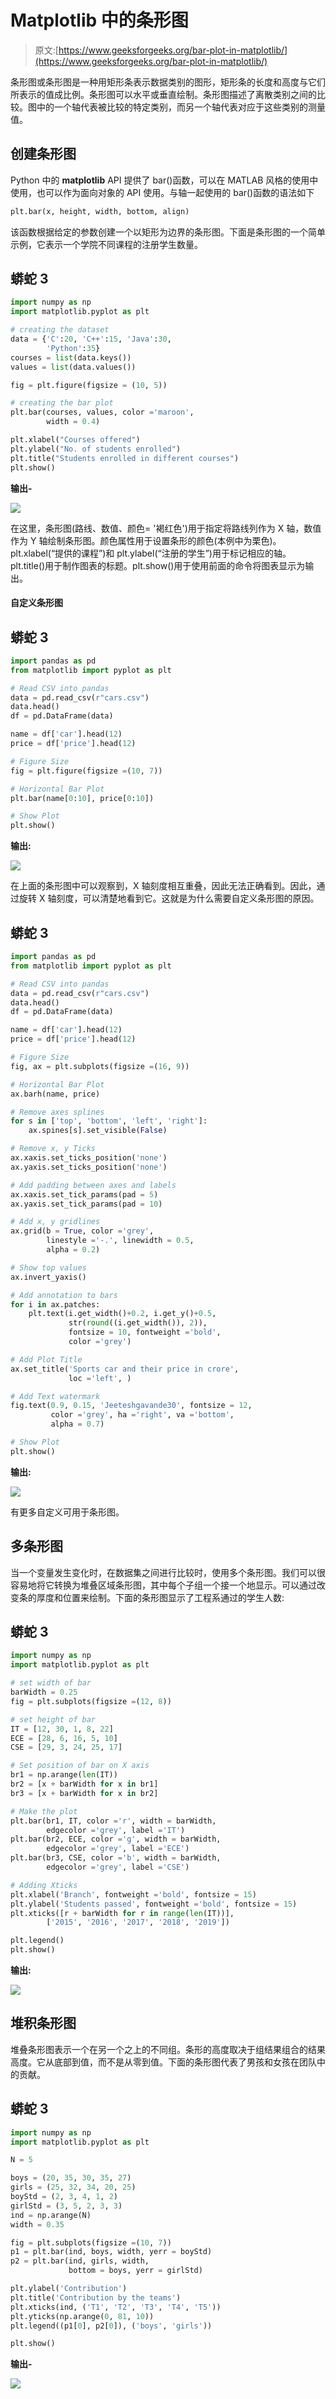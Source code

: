 # Matplotlib 中的条形图

> 原文:[https://www.geeksforgeeks.org/bar-plot-in-matplotlib/](https://www.geeksforgeeks.org/bar-plot-in-matplotlib/)

条形图或条形图是一种用矩形条表示数据类别的图形，矩形条的长度和高度与它们所表示的值成比例。条形图可以水平或垂直绘制。条形图描述了离散类别之间的比较。图中的一个轴代表被比较的特定类别，而另一个轴代表对应于这些类别的测量值。

## 创建条形图

Python 中的 **matplotlib** API 提供了 bar()函数，可以在 MATLAB 风格的使用中使用，也可以作为面向对象的 API 使用。与轴一起使用的 bar()函数的语法如下

```py
plt.bar(x, height, width, bottom, align)
```

该函数根据给定的参数创建一个以矩形为边界的条形图。下面是条形图的一个简单示例，它表示一个学院不同课程的注册学生数量。

## 蟒蛇 3

```py
import numpy as np
import matplotlib.pyplot as plt

# creating the dataset
data = {'C':20, 'C++':15, 'Java':30,
        'Python':35}
courses = list(data.keys())
values = list(data.values())

fig = plt.figure(figsize = (10, 5))

# creating the bar plot
plt.bar(courses, values, color ='maroon',
        width = 0.4)

plt.xlabel("Courses offered")
plt.ylabel("No. of students enrolled")
plt.title("Students enrolled in different courses")
plt.show()
```

**输出-**

![](img/e1d75c03935eff464844b5f8557bc283.png)

在这里，条形图(路线、数值、颜色= '褐红色')用于指定将路线列作为 X 轴，数值作为 Y 轴绘制条形图。颜色属性用于设置条形的颜色(本例中为栗色)。plt.xlabel(“提供的课程”)和 plt.ylabel(“注册的学生”)用于标记相应的轴。plt.title()用于制作图表的标题。plt.show()用于使用前面的命令将图表显示为输出。

#### 自定义条形图

## 蟒蛇 3

```py
import pandas as pd
from matplotlib import pyplot as plt

# Read CSV into pandas
data = pd.read_csv(r"cars.csv")
data.head()
df = pd.DataFrame(data)

name = df['car'].head(12)
price = df['price'].head(12)

# Figure Size
fig = plt.figure(figsize =(10, 7))

# Horizontal Bar Plot
plt.bar(name[0:10], price[0:10])

# Show Plot
plt.show()
```

**输出:**

![](img/c99fbae47d8fc104f1b745544a89268a.png)

在上面的条形图中可以观察到，X 轴刻度相互重叠，因此无法正确看到。因此，通过旋转 X 轴刻度，可以清楚地看到它。这就是为什么需要自定义条形图的原因。

## 蟒蛇 3

```py
import pandas as pd
from matplotlib import pyplot as plt

# Read CSV into pandas
data = pd.read_csv(r"cars.csv")
data.head()
df = pd.DataFrame(data)

name = df['car'].head(12)
price = df['price'].head(12)

# Figure Size
fig, ax = plt.subplots(figsize =(16, 9))

# Horizontal Bar Plot
ax.barh(name, price)

# Remove axes splines
for s in ['top', 'bottom', 'left', 'right']:
    ax.spines[s].set_visible(False)

# Remove x, y Ticks
ax.xaxis.set_ticks_position('none')
ax.yaxis.set_ticks_position('none')

# Add padding between axes and labels
ax.xaxis.set_tick_params(pad = 5)
ax.yaxis.set_tick_params(pad = 10)

# Add x, y gridlines
ax.grid(b = True, color ='grey',
        linestyle ='-.', linewidth = 0.5,
        alpha = 0.2)

# Show top values
ax.invert_yaxis()

# Add annotation to bars
for i in ax.patches:
    plt.text(i.get_width()+0.2, i.get_y()+0.5,
             str(round((i.get_width()), 2)),
             fontsize = 10, fontweight ='bold',
             color ='grey')

# Add Plot Title
ax.set_title('Sports car and their price in crore',
             loc ='left', )

# Add Text watermark
fig.text(0.9, 0.15, 'Jeeteshgavande30', fontsize = 12,
         color ='grey', ha ='right', va ='bottom',
         alpha = 0.7)

# Show Plot
plt.show()
```

**输出:**

![](img/0ef6c75eff5ca45a0853cb364c2fbe81.png)

有更多自定义可用于条形图。

## 多条形图

当一个变量发生变化时，在数据集之间进行比较时，使用多个条形图。我们可以很容易地将它转换为堆叠区域条形图，其中每个子组一个接一个地显示。可以通过改变条的厚度和位置来绘制。下面的条形图显示了工程系通过的学生人数:

## 蟒蛇 3

```py
import numpy as np
import matplotlib.pyplot as plt

# set width of bar
barWidth = 0.25
fig = plt.subplots(figsize =(12, 8))

# set height of bar
IT = [12, 30, 1, 8, 22]
ECE = [28, 6, 16, 5, 10]
CSE = [29, 3, 24, 25, 17]

# Set position of bar on X axis
br1 = np.arange(len(IT))
br2 = [x + barWidth for x in br1]
br3 = [x + barWidth for x in br2]

# Make the plot
plt.bar(br1, IT, color ='r', width = barWidth,
        edgecolor ='grey', label ='IT')
plt.bar(br2, ECE, color ='g', width = barWidth,
        edgecolor ='grey', label ='ECE')
plt.bar(br3, CSE, color ='b', width = barWidth,
        edgecolor ='grey', label ='CSE')

# Adding Xticks
plt.xlabel('Branch', fontweight ='bold', fontsize = 15)
plt.ylabel('Students passed', fontweight ='bold', fontsize = 15)
plt.xticks([r + barWidth for r in range(len(IT))],
        ['2015', '2016', '2017', '2018', '2019'])

plt.legend()
plt.show()
```

**输出:**

![](img/195ba0359e710a09e11ddce9a5ff6f7a.png)

## 堆积条形图

堆叠条形图表示一个在另一个之上的不同组。条形的高度取决于组结果组合的结果高度。它从底部到值，而不是从零到值。下面的条形图代表了男孩和女孩在团队中的贡献。

## 蟒蛇 3

```py
import numpy as np
import matplotlib.pyplot as plt

N = 5

boys = (20, 35, 30, 35, 27)
girls = (25, 32, 34, 20, 25)
boyStd = (2, 3, 4, 1, 2)
girlStd = (3, 5, 2, 3, 3)
ind = np.arange(N)  
width = 0.35 

fig = plt.subplots(figsize =(10, 7))
p1 = plt.bar(ind, boys, width, yerr = boyStd)
p2 = plt.bar(ind, girls, width,
             bottom = boys, yerr = girlStd)

plt.ylabel('Contribution')
plt.title('Contribution by the teams')
plt.xticks(ind, ('T1', 'T2', 'T3', 'T4', 'T5'))
plt.yticks(np.arange(0, 81, 10))
plt.legend((p1[0], p2[0]), ('boys', 'girls'))

plt.show()
```

**输出-**

![](img/6c5f9500a3fd2b7bb356be68c070e173.png)